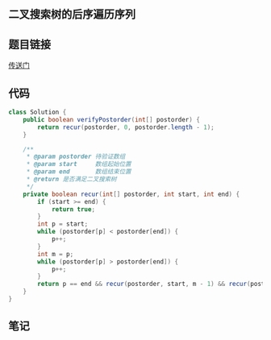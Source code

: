 ## 	二叉搜索树的后序遍历序列  
## 题目链接
[传送门](https://leetcode-cn.com/problems/er-cha-sou-suo-shu-de-hou-xu-bian-li-xu-lie-lcof/)
## 代码
```java
class Solution {
    public boolean verifyPostorder(int[] postorder) {
        return recur(postorder, 0, postorder.length - 1);
    }

    /**
     * @param postorder 待验证数组
     * @param start     数组起始位置
     * @param end       数组结束位置
     * @return 是否满足二叉搜索树
     */
    private boolean recur(int[] postorder, int start, int end) {
        if (start >= end) {
            return true;
        }
        int p = start;
        while (postorder[p] < postorder[end]) {
            p++;
        }
        int m = p;
        while (postorder[p] > postorder[end]) {
            p++;
        }
        return p == end && recur(postorder, start, m - 1) && recur(postorder, m, end - 1);
    }
}
```
## 笔记